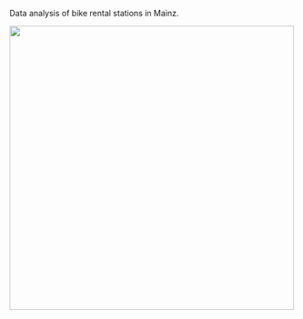 Data analysis of bike rental stations in Mainz.

<img src="https://upload.wikimedia.org/wikipedia/commons/thumb/7/76/MVGmeinRad-Logo.jpg/1200px-MVGmeinRad-Logo.jpg" width="500" height="500" />
